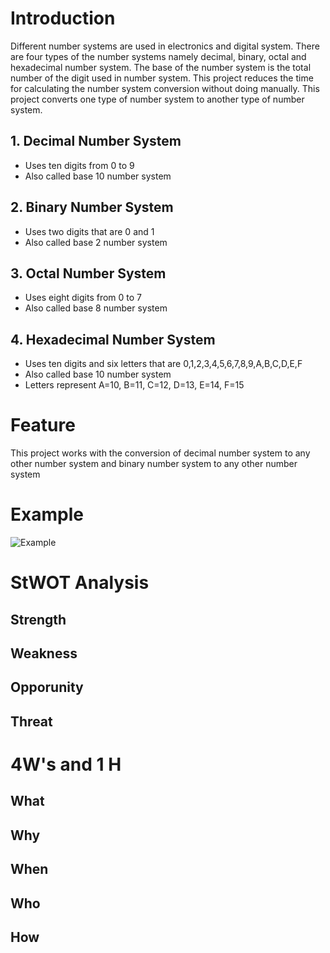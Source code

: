 # Introduction
Different number systems are used in electronics and digital system. There are four types of the number systems namely decimal, binary, octal and hexadecimal number system. The base of the number system is the total number of the digit used in number system. This project reduces the time for calculating the number system conversion without doing manually. This project converts one type of number system to another type of number system.
## 1. Decimal Number System
* Uses ten digits from 0 to 9
* Also called base 10 number system
## 2. Binary Number System
* Uses two digits that are 0 and 1
* Also called base 2 number system
## 3. Octal Number System
* Uses eight digits from 0 to 7
* Also called base 8 number system
## 4. Hexadecimal Number System
* Uses ten digits and six letters that are 0,1,2,3,4,5,6,7,8,9,A,B,C,D,E,F
* Also called base 10 number system
* Letters represent A=10, B=11, C=12, D=13, E=14, F=15
# Feature
This project works with the conversion of decimal number system to any other number system and binary number system to any other number system
# Example
![Example](https://www.electronicshub.org/wp-content/uploads/2015/05/Untitled1dd.jpg)
# StWOT Analysis
## Strength
## Weakness
## Opporunity
## Threat
# 4W's and 1 H
## What
## Why
## When
## Who
## How
